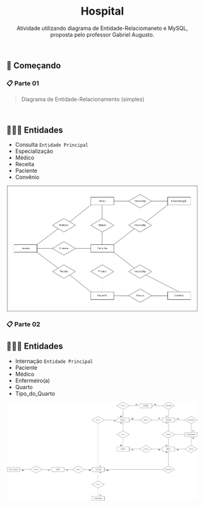 <h1 align="center">Hospital</h1>


<p align="center">Atividade utilizando diagrama de Entidade-Relaciomaneto e MySQL, </br>
proposta pelo professor Gabriel Augusto.</p>
</br>
<h2>🚀 Começando</h2>

### 📋 Parte 01

>Diagrama de Entidade-Relacionamento (simples)

</br>


## 🙎🏻‍♂️ Entidades

* Consulta  ```Entidade Principal```
* Especialização
* Médico
* Receita
* Paciente
* Convênio



<div align="center">
  <img src="/assets/imgs/Diagrama.png" width="500px" align="center">
</div>


### 📋 Parte 02

## 🙎🏻‍♂️ Entidades

* Internação  ```Entidade Principal```
* Paciente
* Médico
* Enfermeiro(a)
* Quarto
* Tipo_do_Quarto

<div align="center">
  <img src="/assets/imgs/Hospital_database.png" width="500px" align="center">
</div>
